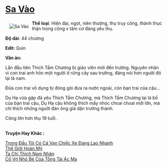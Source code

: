 <a href="https://utruyen.com/sa-vao/24882/" title="Sa Vào"><h1>Sa Vào</h1></a><div style="display:table"><img align="right" style="float: left; padding: 10px;" src="https://utruyen.com/images/story/200x260/sa-vao.jpg" alt="Sa Vào"><b>Thể loại</b>: Hiện đại, ngọt, niên thượng, thụ truy công, thành thục thận trọng công x tâm cơ đáng yêu thụ.<p></p><b>Độ dài</b>: 44 chương<p></p><b>Edit: </b>Quin<p></p><b>Văn án:</b><p></p>Lần đầu tiên Thích Tầm Chương bị giáo viên mời đến trường. Nguyên nhân vì con trai anh hôn một người ở rừng cây sau trường, đáng nói hơn người đó lại là nam.<p></p>Đứa con trai vô dụng bị đóng gói đưa ra nước ngoài, còn bạn trai của cậu…<p></p>Dụ Hạ vừa gặp đã yêu Thích Tầm Chương, mà Thích Tầm Chương lại là bố của bạn trai cậu, Dụ Hạ cậu không thích mấy nhóc choai choai mới lớn, mà chỉ thích những người đàn ông già dặn trưởng thành.<p></p>Công lớn hơn thụ 19 tuổi.</div><p><br><b>Truyện Hay Khác :</b></p><a href="https://utruyen.com/trong-dau-toi-co-ca-van-chiec-xe-dang-lao-nhanh/24879/" alt="Trong Đầu Tôi Có Cả Vạn Chiếc Xe Đang Lao Nhanh">Trong Đầu Tôi Có Cả Vạn Chiếc Xe Đang Lao Nhanh</a><br/><a href="https://truyenhot2020.wordpress.com/2019/12/11/the-gioi-hoan-my/" alt="Thế Giới Hoàn Mỹ">Thế Giới Hoàn Mỹ</a><br/><a href="https://github.com/quanluxury/ngontinh_sac/tree/master/truyenhay/22096/" alt="Ta Chỉ Thích Nam Nhân">Ta Chỉ Thích Nam Nhân</a><br/><a href="https://github.com/quanluxury/truyenhot/tree/master/truyenhay/15519/" alt="Cô Vợ Nhỏ Bé Của Tổng Tài Ác Ma">Cô Vợ Nhỏ Bé Của Tổng Tài Ác Ma</a><br/>